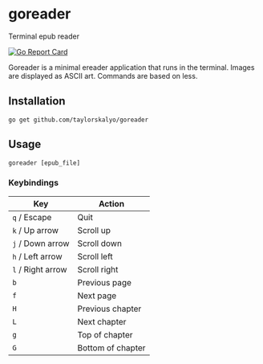 # goreader

Terminal epub reader

[![Go Report Card](https://goreportcard.com/badge/github.com/taylorskalyo/goreader)](https://goreportcard.com/report/github.com/taylorskalyo/goreader)

Goreader is a minimal ereader application that runs in the terminal. Images are displayed as ASCII art. Commands are based on less.

## Installation

``` shell
go get github.com/taylorskalyo/goreader
```

## Usage

``` shell
goreader [epub_file]
```

### Keybindings

| Key               | Action            |
| ----------------- | ----------------- |
| `q` / Escape      | Quit              |
| `k` / Up arrow    | Scroll up         |
| `j` / Down arrow  | Scroll down       |
| `h` / Left arrow  | Scroll left       |
| `l` / Right arrow | Scroll right      |
| `b`               | Previous page     |
| `f`               | Next page         |
| `H`               | Previous chapter  |
| `L`               | Next chapter      |
| `g`               | Top of chapter    |
| `G`               | Bottom of chapter |
